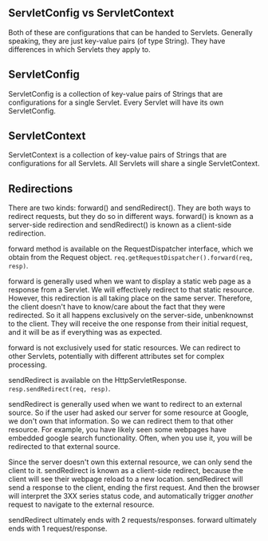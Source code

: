 ## ServletConfig vs ServletContext

Both of these are configurations that can be handed to Servlets. Generally speaking, they are just key-value pairs (of type String). They have differences in which Servlets they apply to.

## ServletConfig

ServletConfig is a collection of key-value pairs of Strings that are configurations for a single Servlet. Every Servlet will have its own ServletConfig.

## ServletContext

ServletContext is a collection of key-value pairs of Strings that are configurations for all Servlets. All Servlets will share a single ServletContext.


## Redirections

There are two kinds: forward() and sendRedirect(). They are both ways to redirect requests, but they do so in different ways. forward() is known as a server-side redirection and sendRedirect() is known as a client-side redirection.

forward method is available on the RequestDispatcher interface, which we obtain from the Request object. `req.getRequestDispatcher().forward(req, resp)`.

forward is generally used when we want to display a static web page as a response from a Servlet. We will effectively redirect to that static resource. However, this redirection is all taking place on the same server. Therefore, the client doesn't have to know/care about the fact that they were redirected. So it all happens exclusively on the server-side, unbenknownst to the client. They will receive the one response from their initial request, and it will be as if everything was as expected.

forward is not exclusively used for static resources. We can redirect to other Servlets, potentially with different attributes set for complex processing.

sendRedirect is available on the HttpServletResponse. `resp.sendRedirect(req, resp)`.

sendRedirect is generally used when we want to redirect to an external source. So if the user had asked our server for some resource at Google, we don't own that information. So we can redirect them to that other resource. For example, you have likely seen some webpages have embedded google search functionality. Often, when you use it, you will be redirected to that external source.

Since the server doesn't own this external resource, we can only send the client to it. sendRedirect is known as a client-side redirect, because the client will see their webpage reload to a new location. sendRedirect will send a response to the client, ending the first request. And then the browser will interpret the 3XX series status code, and automatically trigger _another_ request to navigate to the external resource.

sendRedirect ultimately ends with 2 requests/responses. forward ultimately ends with 1 request/response.
